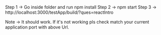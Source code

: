 Step 1 -> Go inside folder and run npm install
Step 2 -> npm start
Step 3 -> http://localhost:3000/testApp/build/?ques=reactIntro

Note -> It should work. If it's not working pls check match your current application port with above Url.

